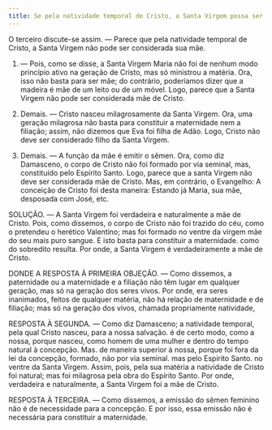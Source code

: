 ```yaml
---
title: Se pela natividade temporal de Cristo, a Santa Virgem possa ser considerada sua mãe
---
```


O terceiro discute-se assim. — Parece que pela natividade temporal de Cristo, a Santa Virgem não pode ser considerada sua mãe.  

1. — Pois, como se disse, a Santa Virgem Maria não foi de nenhum modo princípio ativo na geração de Cristo, mas só ministrou a matéria. Ora, isso não basta para ser mãe; do contrário, poderíamos dizer que a madeira é mãe de um leito ou de um móvel. Logo, parece que a Santa Virgem não pode ser considerada mãe de Cristo.  

2. Demais. — Cristo nasceu milagrosamente da Santa Virgem. Ora, uma geração milagrosa não basta para constituir a maternidade nem a filiação; assim, não dizemos que Eva foi filha de Adão. Logo, Cristo não deve ser considerado filho da Santa Virgem.  

3. Demais. — A função da mãe é emitir o sêmen. Ora, como diz Damasceno, o corpo de Cristo não foi formado por via seminal, mas, constituído pelo Espírito Santo. Logo, parece que a santa Virgem não deve ser considerada mãe de Cristo.  Mas, em contrário, o Evangelho: A conceição de Cristo foi desta maneira: Estando já Maria, sua mãe, desposada com José, etc.  

SOLUÇÃO. — A Santa Virgem foi verdadeira e naturalmente a mãe de Cristo. Pois, como dissemos, o corpo de Cristo não foi trazido do céu, como o pretendeu o herético Valentino; mas foi formado no ventre da virgem mãe do seu mais puro sangue. E isto basta para constituir a maternidade. como do sobredito resulta. Por onde, a Santa Virgem é verdadeiramente a mãe de Cristo.  

DONDE A RESPOSTA À PRIMEIRA OBJEÇÃO. — Como dissemos, a paternidade ou a maternidade e a filiação não têm lugar em qualquer geração, mas só na geração dos seres vivos. Por onde, era seres inanimados, feitos de qualquer matéria, não há relação de maternidade e de filiação; mas só na geração dos vivos, chamada propriamente natividade, 

RESPOSTA À SEGUNDA. — Como diz Damasceno; a natividade temporal, pela qual Cristo nasceu, para a nossa salvação. é de certo modo, como a nossa, porque nasceu, como homem de uma mulher e dentro do tempo natural à concepção. Mas. de maneira superior à nossa, porque foi fora da lei da concepção, formado, não por via seminal. mas pelo Espirito Santo. no ventre da Santa Virgem. Assim, pois, pela sua matéria a natividade de Cristo foi natural; mas foi milagrosa pela obra do Espírito Santo. Por onde, verdadeira e naturalmente, a Santa Virgem foi a mãe de Cristo.  

RESPOSTA À TERCEIRA. — Como dissemos, a emissão do sêmen feminino não é de necessidade para a concepção. E por isso, essa emissão não é necessária para constituir a maternidade.